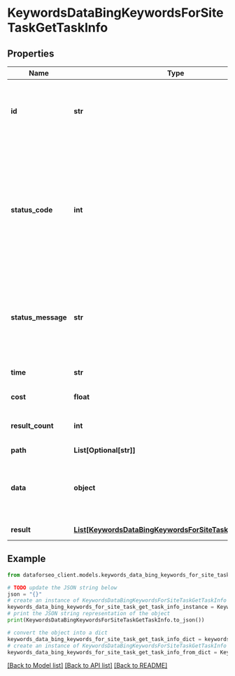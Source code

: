 # KeywordsDataBingKeywordsForSiteTaskGetTaskInfo


## Properties

Name | Type | Description | Notes
------------ | ------------- | ------------- | -------------
**id** | **str** | task identifier unique task identifier in our system in the UUID format | [optional] 
**status_code** | **int** | status code of the task generated by DataForSEO, can be within the following range: 10000-60000 you can find the full list of the response codes here | [optional] 
**status_message** | **str** | informational message of the task you can find the full list of general informational messages here | [optional] 
**time** | **str** | execution time, seconds | [optional] 
**cost** | **float** | total tasks cost, USD | [optional] 
**result_count** | **int** | number of elements in the result array | [optional] 
**path** | **List[Optional[str]]** | URL path | [optional] 
**data** | **object** | contains the same parameters that you specified in the POST request | [optional] 
**result** | [**List[KeywordsDataBingKeywordsForSiteTaskGetResultInfo]**](KeywordsDataBingKeywordsForSiteTaskGetResultInfo.md) | array of results | [optional] 

## Example

```python
from dataforseo_client.models.keywords_data_bing_keywords_for_site_task_get_task_info import KeywordsDataBingKeywordsForSiteTaskGetTaskInfo

# TODO update the JSON string below
json = "{}"
# create an instance of KeywordsDataBingKeywordsForSiteTaskGetTaskInfo from a JSON string
keywords_data_bing_keywords_for_site_task_get_task_info_instance = KeywordsDataBingKeywordsForSiteTaskGetTaskInfo.from_json(json)
# print the JSON string representation of the object
print(KeywordsDataBingKeywordsForSiteTaskGetTaskInfo.to_json())

# convert the object into a dict
keywords_data_bing_keywords_for_site_task_get_task_info_dict = keywords_data_bing_keywords_for_site_task_get_task_info_instance.to_dict()
# create an instance of KeywordsDataBingKeywordsForSiteTaskGetTaskInfo from a dict
keywords_data_bing_keywords_for_site_task_get_task_info_from_dict = KeywordsDataBingKeywordsForSiteTaskGetTaskInfo.from_dict(keywords_data_bing_keywords_for_site_task_get_task_info_dict)
```
[[Back to Model list]](../README.md#documentation-for-models) [[Back to API list]](../README.md#documentation-for-api-endpoints) [[Back to README]](../README.md)


